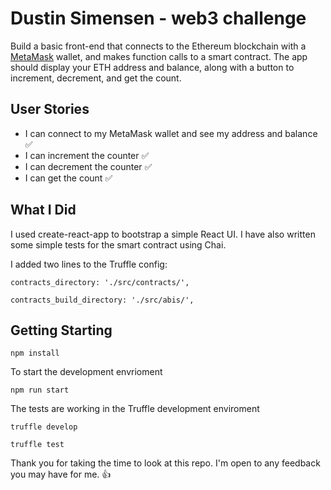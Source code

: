 # Dustin Simensen - web3 challenge

Build a basic front-end that connects to the Ethereum blockchain with a
[MetaMask](https://metamask.io/) wallet, and makes function calls to a smart
contract. The app should display your ETH address and balance, along with a
button to increment, decrement, and get the count.

## User Stories

- I can connect to my MetaMask wallet and see my address and balance ✅
- I can increment the counter ✅
- I can decrement the counter ✅
- I can get the count ✅

## What I Did

I used create-react-app to bootstrap a simple React UI. I have also written some
simple tests for the smart contract using Chai.

I added two lines to the Truffle config:

```
contracts_directory: './src/contracts/',

contracts_build_directory: './src/abis/',
```

## Getting Starting

```
npm install
```

To start the development envrioment

```
npm run start
```

The tests are working in the Truffle development enviroment

```
truffle develop
```

```
truffle test
```

Thank you for taking the time to look at this repo. I'm open to any feedback you
may have for me. 👍
